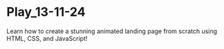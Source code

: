 # Play_13-11-24
Learn how to create a stunning animated landing page from scratch using HTML, CSS, and JavaScript!
